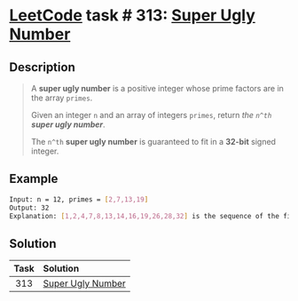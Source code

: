 # [LeetCode][leetcode] task # 313: [Super Ugly Number][task]

Description
-----------

> A **super ugly number** is a positive integer whose prime factors are in the array `primes`.
> 
> Given an integer `n` and an array of integers `primes`, return _the `n^th` **super ugly number**_.
> 
> The `n^th` **super ugly number** is guaranteed to fit in a **32-bit** signed integer.

Example
-------

```sh
Input: n = 12, primes = [2,7,13,19]
Output: 32
Explanation: [1,2,4,7,8,13,14,16,19,26,28,32] is the sequence of the first 12 super ugly numbers given primes = [2,7,13,19].
```

Solution
--------

| Task | Solution                      |
|:----:|:------------------------------|
| 313  | [Super Ugly Number][solution] |


[leetcode]: <http://leetcode.com/>
[task]: <https://leetcode.com/problems/super-ugly-number/>
[solution]: <https://github.com/wellaxis/praxis-leetcode/blob/main/src/main/java/com/witalis/praxis/leetcode/task/h4/p313/option/Practice.java>
